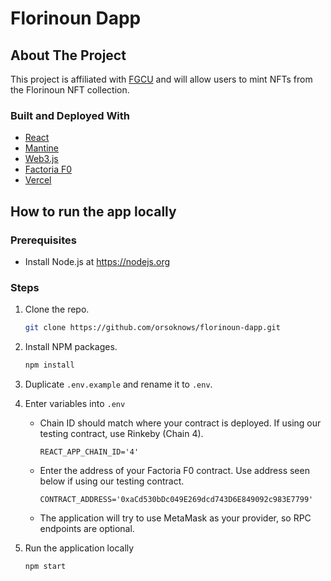 # Florinoun Dapp

## About The Project

This project is affiliated with [FGCU](https://www.fgcu.edu/) and will allow users to mint NFTs from the Florinoun NFT collection.

### Built and Deployed With

- [React](https://reactjs.org/)
- [Mantine](https://mantine.dev/)
- [Web3.js](https://github.com/ChainSafe/web3.js)
- [Factoria F0](https://factoria.app/)
- [Vercel](https://vercel.com/)

## How to run the app locally

### Prerequisites

- Install Node.js at https://nodejs.org

### Steps

1.  Clone the repo.

    ```sh
    git clone https://github.com/orsoknows/florinoun-dapp.git
    ```

2.  Install NPM packages.

    ```sh
    npm install
    ```

3.  Duplicate `.env.example` and rename it to `.env`.
4.  Enter variables into `.env`

    - Chain ID should match where your contract is deployed. If using our testing contract, use Rinkeby (Chain 4).

          REACT_APP_CHAIN_ID='4'

    - Enter the address of your Factoria F0 contract. Use address seen below if using our testing contract.

          CONTRACT_ADDRESS='0xaCd530bDc049E269dcd743D6E849092c983E7799'

    - The application will try to use MetaMask as your provider, so RPC endpoints are optional.

5.  Run the application locally
    ```js
    npm start
    ```
